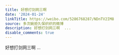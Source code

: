 ```yaml
---
title: 好想打剑网三啊
date: '2024-01-24'
linkTitle: https://weibo.com/5286768287/NDnTV2IM8
source: 多次婉拒久保织织的微博
description: 好想打剑网三啊  ...
disable_comments: true
---
```

好想打剑网三啊  ...